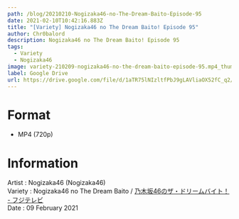 ```yaml
---
path: /blog/20210210-Nogizaka46-no-The-Dream-Baito-Episode-95
date: 2021-02-10T10:42:16.883Z
title: "[Variety] Nogizaka46 no The Dream Baito! Episode 95"
author: Chr0balord
description: Nogizaka46 no The Dream Baito! Episode 95
tags:
  - Variety
  - Nogizaka46
image: variety-210209-nogizaka46-no-the-dream-baito-episode-95.mp4_thumbs.jpg
label: Google Drive
url: https://drive.google.com/file/d/1aTR75lNIzltfPbJ9gLAVliaOX52fC_q2/view?usp=sharing
---
```

# Format

* MP4 (720p)

# Information

Artist : Nogizaka46 (Nogizaka46)\
Variety : Nogizaka46 no The Dream Baito / [乃木坂46のザ・ドリームバイト！ - フジテレビ ](https://www.fujitv.co.jp/nogi46dreambaito/)\
Date : 09 February 2021